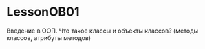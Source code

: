 # LessonOB01
 Введение в ООП. Что такое классы и объекты классов? (методы классов, атрибуты методов)
